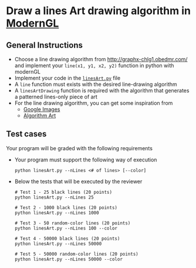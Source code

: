 # Draw a lines Art drawing algorithm in [ModernGL](https://moderngl.readthedocs.io/en/latest/)

## General Instructions
- Choose a line drawing algorithm from http://graphx-chlg1.obedmr.com/ and implement your `line(x1, y1, x2, y2)` function in python with modernGL
- Implement your code in the [`linesArt.py`](./linesArt.py) file
- A `line` function must exists with the desired line-drawing algorithm
- A `linesArtDrawing` function is required with the algorithm that generates a patterned lines-only piece of art
- For the line drawing algorithm, you can get some inspiration from 
  - [Google Images](https://www.google.com/search?q=lines+algorithm+art&sca_esv=0938baf10882972d&udm=2&biw=1920&bih=993&sxsrf=ADLYWILRg10N0dgfTO4j3ihiND79LuiwBA%3A1723002820540&ei=xO-yZtXFILXfp84PyN_U-AQ&ved=0ahUKEwjVt8LY_eGHAxW178kDHcgvFU8Q4dUDCBE&uact=5&oq=lines+algorithm+art&gs_lp=Egxnd3Mtd2l6LXNlcnAiE2xpbmVzIGFsZ29yaXRobSBhcnRIxSxQ5glY7ytwA3gAkAEAmAHHAqAB5RCqAQgxMy4zLjEuMbgBA8gBAPgBAZgCCaACpAnCAgQQIxgnwgIKEAAYgAQYQxiKBcICBRAAGIAEwgIGEAAYBRgewgIGEAAYCBgemAMAiAYBkgcFMC43LjKgB_I2&sclient=gws-wiz-serp)
  - [Algorithm Art](https://observablehq.com/collection/@mmansion/algorithmic-art)


## Test cases
Your program will be graded with the following requirements

- Your program must support the following way of execution
  ```
  python linesArt.py --nLines <# of lines> [--color]
  ```
- Below the tests that will be executed by the reviewer
  ```
  # Test 1 - 25 black lines (20 points)
  python linesArt.py --nLines 25

  # Test 2 - 1000 black lines (20 points)
  python linesArt.py --nLines 1000

  # Test 3 - 50 random-color lines (20 points)
  python linesArt.py --nLines 100 --color

  # Test 4 - 50000 black lines (20 points)
  python linesArt.py --nLines 50000

  # Test 5 - 50000 random-color lines (20 points)
  python linesArt.py --nLines 50000 --color
  ```

